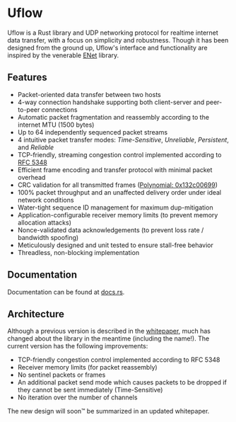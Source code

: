 
# Uflow

Uflow is a Rust library and UDP networking protocol for realtime internet data
transfer, with a focus on simplicity and robustness. Though it has been
designed from the ground up, Uflow's interface and functionality are inspired
by the venerable [ENet](http://enet.bespin.org) library.

## Features

  * Packet-oriented data transfer between two hosts
  * 4-way connection handshake supporting both client-server and peer-to-peer
    connections
  * Automatic packet fragmentation and reassembly according to the internet MTU
    (1500 bytes)
  * Up to 64 independently sequenced packet streams
  * 4 intuitive packet transfer modes: *Time-Sensitive*, *Unreliable*,
    *Persistent*, and *Reliable*
  * TCP-friendly, streaming congestion control implemented according to [RFC 5348](https://datatracker.ietf.org/doc/html/rfc5348)
  * Efficient frame encoding and transfer protocol with minimal packet overhead
  * CRC validation for all transmitted frames ([Polynomial: 0x132c00699](http://users.ece.cmu.edu/~koopman/crc/hd6.html))
  * 100% packet throughput and an unaffected delivery order under ideal network
    conditions
  * Water-tight sequence ID management for maximum dup-mitigation
  * Application-configurable receiver memory limits (to prevent memory
    allocation attacks)
  * Nonce-validated data acknowledgements (to prevent loss rate / bandwidth
    spoofing)
  * Meticulously designed and unit tested to ensure stall-free behavior
  * Threadless, non-blocking implementation

## Documentation

Documentation can be found at [docs.rs](https://docs.rs/uflow/latest/uflow/).

## Architecture

Although a previous version is described in the [whitepaper](whitepaper.pdf),
much has changed about the library in the meantime (including the name!). The
current version has the following improvements:

  * TCP-friendly congestion control implemented according to RFC 5348
  * Receiver memory limits (for packet reassembly)
  * No sentinel packets or frames
  * An additional packet send mode which causes packets to be dropped if they
    cannot be sent immediately (Time-Sensitive)
  * No iteration over the number of channels

The new design will soon™ be summarized in an updated whitepaper.

